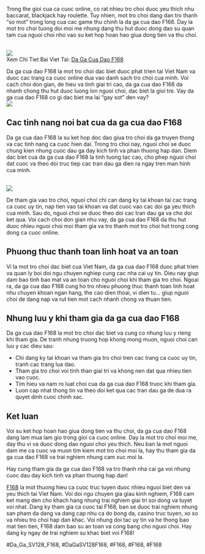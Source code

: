 <p>Trong the gioi cua ca cuoc online, co rat nhieu tro choi duoc yeu thich nhu baccarat, blackjack hay roulette. Tuy nhien, mot tro choi dang dan tro thanh “so mot” trong long cua cac game thu chinh la da ga cua dao F168. Day la mot tro choi tuong doi moi me nhung dang thu hut duoc dong dao su quan tam cua nguoi choi nho vao su ket hop hoan hao giua dong tien va thu choi.</p><br><img src="https://shopifydev.io/wp-content/uploads/2025/02/danh-gia-tu-nguoi-choi-f168.jpg"></br>
Xem Chi Tiet Bai Viet Tai: <a href="https://f168.onl/da-ga-cua-dao/">Da Ga Cua Dao F168</a><p>Da ga cua dao F168 la mot tro choi dac biet duoc phat trien tai Viet Nam va duoc cac trang ca cuoc online dua vao danh sach tro choi cua minh. Voi cach choi don gian, de hieu va tinh giai tri cao, da ga cua dao F168 da nhanh chong thu hut duoc luong lon nguoi choi, dac biet la gioi tre. Vay da ga cua dao F168 co gi dac biet ma lai “gay sot” den vay?<br><img src="https://shopifydev.io/wp-content/uploads/2025/02/live-casino.jpg"></br><h2>Cac tinh nang noi bat cua da ga cua dao F168</h2><p>Da ga cua dao F168 la su ket hop doc dao giua tro choi da ga truyen thong va cac tinh nang ca cuoc hien dai. Trong tro choi nay, nguoi choi se duoc chung kien nhung cuoc dau ga day kich tinh va phan thuong hap dan. Diem dac biet cua da ga cua dao F168 la tinh tuong tac cao, cho phep nguoi choi dat cuoc va theo doi truc tiep cac tran dau ga dien ra ngay tren man hinh cua minh.</p><br><img src="https://shopifydev.io/wp-content/uploads/2025/02/casino.png"></br><p>De tham gia vao tro choi, nguoi choi chi can dang ky tai khoan tai cac trang ca cuoc uy tin, nap tien vao tai khoan va dat cuoc vao cac doi ga yeu thich cua minh. Sau do, nguoi choi se duoc theo doi cac tran dau ga va cho doi ket qua. Voi cach choi don gian nhu vay, da ga cua dao F168 da thu hut duoc nhieu nguoi choi moi tham gia va tro thanh mot tro choi hot trong cong dong ca cuoc online.<h2>Phuong thuc thanh toan linh hoat va an toan</h2><p>Vi la mot tro choi dac biet cua Viet Nam, da ga cua dao F168 duoc phat trien va quan ly boi doi ngu chuyen nghiep cung cac nha cai uy tin. Dieu nay giup dam bao tinh bao mat va an toan cho nguoi choi khi tham gia tro choi. Ngoai ra, da ga cua dao F168 cung ho tro nhieu phuong thuc thanh toan linh hoat nhu chuyen khoan ngan hang, the cao dien thoai, vi dien tu… giup nguoi choi de dang nap va rut tien mot cach nhanh chong va thuan tien.</p><h2>Nhung luu y khi tham gia da ga cua dao F168</h2><p>Da ga cua dao F168 la mot tro choi dac biet va cung co nhung luu y rieng khi tham gia. De tranh nhung truong hop khong mong muon, nguoi choi can luu y cac dieu sau:<ul>
<li>Chi dang ky tai khoan va tham gia tro choi tren cac trang ca cuoc uy tin, tranh cac trang lua dao.</li>
<li>Tham gia tro choi voi tinh than giai tri va khong nen dat qua nhieu tien vao cuoc.</li>
<li>Tim hieu va nam ro luat choi cua da ga cua dao F168 truoc khi tham gia.</li>
<li>Luon cap nhat thong tin va theo doi ket qua cac tran dau ga de dua ra quyet dinh cuoc chinh xac.</li>
</ul><h2>Ket luan</h2><p>Voi su ket hop hoan hao giua dong tien va thu choi, da ga cua dao F168 dang lam mua lam gio trong gioi ca cuoc online. Day la mot tro choi moi me, day thu vi va duoc dong dao nguoi choi yeu thich. Neu ban la mot nguoi dam me ca cuoc va muon tim kiem mot tro choi moi la, hay thu tham gia da ga cua dao F168 va trai nghiem nhung cam xuc moi la.</p><p>Hay cung tham gia da ga cua dao F168 va tro thanh nha cai ga voi nhung cuoc dau day kich tinh va phan thuong hap dan!</p><p><a href="https://f168.onl/">F168</a> la mot thuong hieu ca cuoc truc tuyen duoc nhieu nguoi biet den va yeu thich tai Viet Nam. Voi doi ngu chuyen gia giau kinh nghiem, F168 cam ket mang den cho khach hang nhung trai nghiem giai tri soi dong va tuyet voi nhat. Dang ky tham gia ca cuoc tai F168, ban se duoc trai nghiem nhung san pham da dang va dang cap nhu ca do bong da, casino truc tuyen, xo so va nhieu tro choi hap dan khac. Voi nhung doi tac uy tin va he thong bao mat tien tien, F168 dam bao su an toan va cong bang cho nguoi choi. Hay dang ky ngay de trai nghiem su khac biet voi F168!</p>
#Da_Ga_SV128_F168, #DaGaSV128F168, #F168, #F168, #F168

